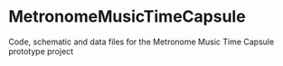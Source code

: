 # MetronomeMusicTimeCapsule
Code, schematic and data files for the Metronome Music Time Capsule prototype project
